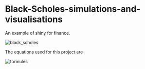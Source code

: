 # Black-Scholes-simulations-and-visualisations
An example of shiny for finance. 

![black_scholes](https://user-images.githubusercontent.com/29706295/57046521-1e7b1d80-6c71-11e9-91ed-073a75e8f526.png)

The equations used for this project are

![formules](https://user-images.githubusercontent.com/29706295/57536618-d0d37480-7344-11e9-835b-3677571ef2a5.png)
